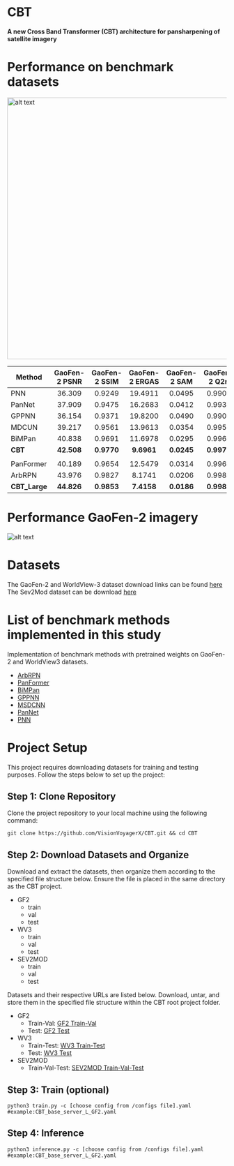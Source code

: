 # CBT

**A new Cross Band Transformer (CBT) architecture for pansharpening of satellite imagery**



# Performance on benchmark datasets


<img src="https://github.com/nickdndndn/CBT/blob/main/Images/comparison.png?raw=true" alt="alt text" width=600>


| Method         | GaoFen-2 PSNR | GaoFen-2 SSIM | GaoFen-2 ERGAS | GaoFen-2 SAM | GaoFen-2 Q2n | WorldView-3 PSNR | WorldView-3 SSIM | WorldView-3 ERGAS | WorldView-3 SAM | WorldView-3 Q2n |
|----------------|:-------------:|:-------------:|:--------------:|:------------:|:------------:|:----------------:|:----------------:|:-----------------:|:--------------:|:---------------:|
| PNN            | 36.309        | 0.9249        | 19.4911        | 0.0495       | 0.9909       | 31.225           | 0.9042           | 70.9026           | 0.1346         | 0.9604          |
| PanNet         | 37.909        | 0.9475        | 16.2683        | 0.0412       | 0.9937       | 33.146           | 0.9440           | 56.8292           | 0.1072         | 0.9743          |
| GPPNN          | 36.154        | 0.9371        | 19.8200        | 0.0490       | 0.9908       | 34.624           | 0.9610           | 47.4321           | 0.0870         | 0.9824          |
| MDCUN          | 39.217        | 0.9561        | 13.9613        | 0.0354       | 0.9954       | 35.231           | 0.9604           | 44.1955           | 0.0823         | 0.9848          |
| BiMPan         | 40.838        | 0.9691        | 11.6978        | 0.0295       | 0.9968       | 35.342           | 0.9648           | 43.7202           | 0.0801         | 0.9853          |
| **CBT**        | **42.508**    | **0.9770**    | **9.6961**     | **0.0245**   | **0.9978**   | **36.650**       | **0.9731**       | **37.4723**       | **0.0701**     | **0.9890**      |
|                |               |               |                |              |              |                  |                  |                   |                |                 |
| PanFormer      | 40.189        | 0.9654        | 12.5479        | 0.0314       | 0.9963       | 34.956           | 0.9629           | 45.4887           | 0.0822         | 0.9844          |
| ArbRPN         | 43.976        | 0.9827        | 8.1741         | 0.0206       | 0.9984       | 37.540           | 0.9775           | 33.5207           | 0.0633         | 0.9913          |
| **CBT_Large**  | **44.826**    | **0.9853**    | **7.4158**     | **0.0186**   | **0.9987**   | **37.719**       | **0.9783**       | **32.8023**       | **0.0620**     | **0.9916**      |




# Performance GaoFen-2 imagery

![alt text](https://github.com/nickdndndn/CBT/blob/main/Images/visualization.png?raw=true)

# Datasets

The GaoFen-2 and WorldView-3 dataset download links can be found [here](https://github.com/liangjiandeng/PanCollection)
The Sev2Mod dataset can be download [here](https://zenodo.org/records/8360458)

# List of benchmark methods implemented in this study

 Implementation of benchmark methods with pretrained weights on GaoFen-2 and WorldView3 datasets.
 
- [ArbRPN](https://github.com/VisionVoyagerX/ArbRPN)
- [PanFormer](https://github.com/VisionVoyagerX/PanFormer)
- [BiMPan](https://github.com/VisionVoyagerX/BiMPan)
- [GPPNN](https://github.com/VisionVoyagerX/GPPNN)
- [MSDCNN](https://github.com/VisionVoyagerX/MDCUN)
- [PanNet](https://github.com/VisionVoyagerX/PanNet)
- [PNN](https://github.com/VisionVoyagerX/PNN)

# Project Setup

This project requires downloading datasets for training and testing purposes. Follow the steps below to set up the project:

## Step 1: Clone Repository

Clone the project repository to your local machine using the following command:

```
git clone https://github.com/VisionVoyagerX/CBT.git && cd CBT
```

## Step 2: Download Datasets and Organize

Download and extract the datasets, then organize them according to the specified file structure below. Ensure the file is placed in the same directory as the CBT project.

- GF2
    - train
    - val
    - test
- WV3
    - train
    - val
    - test
- SEV2MOD
    - train
    - val
    - test

Datasets and their respective URLs are listed below. Download, untar, and store them in the specified file structure within the CBT root project folder.

- GF2
    - Train-Val: [GF2 Train-Val](https://drive.google.com/drive/folders/1gNV7BlGy06ee0BqgxBfFMNnfzGrPTA9K)
    - Test: [GF2 Test](https://drive.google.com/drive/folders/1g4f2NElV7By2gWhCavrDaglzCxiDT6CP)
- WV3
    - Train-Test: [WV3 Train-Test](https://drive.google.com/drive/folders/1CHs49xius3zH3PIrAxAkbNfKEy82_fMb)
    - Test: [WV3 Test](https://drive.google.com/drive/folders/1EYjaAxTheNPvukvifKXMq8m_dJ-8qz8G)
- SEV2MOD
    - Train-Val-Test: [SEV2MOD Train-Val-Test](https://zenodo.org/records/8360458)

## Step 3: Train (optional)

`
python3 train.py -c [choose config from /configs file].yaml #example:CBT_base_server_L_GF2.yaml
`

## Step 4: Inference

`
python3 inference.py -c [choose config from /configs file].yaml #example:CBT_base_server_L_GF2.yaml
`
